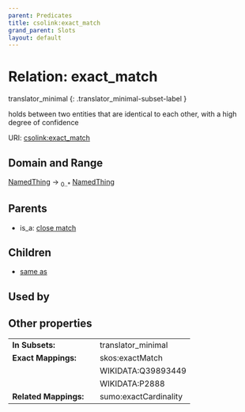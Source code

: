 ```yaml
---
parent: Predicates
title: csolink:exact_match
grand_parent: Slots
layout: default
---
```


# Relation: exact_match

translator_minimal
{: .translator_minimal-subset-label }


holds between two entities that are identical to each other, with a high degree of confidence

URI: [csolink:exact_match](https://w3id.org/csolink/vocab/exact_match)

## Domain and Range

[NamedThing](NamedThing.md) ->  <sub>0..*</sub> [NamedThing](NamedThing.md)

## Parents

 *  is_a: [close match](close_match.md)

## Children

 *  [same as](same_as.md)

## Used by


## Other properties

|  |  |  |
| --- | --- | --- |
| **In Subsets:** | | translator_minimal |
| **Exact Mappings:** | | skos:exactMatch |
|  | | WIKIDATA:Q39893449 |
|  | | WIKIDATA:P2888 |
| **Related Mappings:** | | sumo:exactCardinality |

